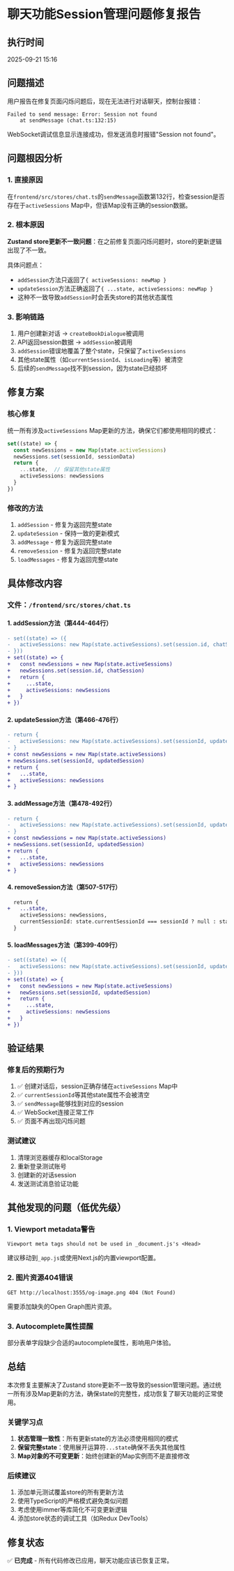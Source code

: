 # 聊天功能Session管理问题修复报告

## 执行时间
2025-09-21 15:16

## 问题描述
用户报告在修复页面闪烁问题后，现在无法进行对话聊天，控制台报错：
```
Failed to send message: Error: Session not found
    at sendMessage (chat.ts:132:15)
```

WebSocket调试信息显示连接成功，但发送消息时报错"Session not found"。

## 问题根因分析

### 1. 直接原因
在`frontend/src/stores/chat.ts`的`sendMessage`函数第132行，检查session是否存在于`activeSessions` Map中，但该Map没有正确的session数据。

### 2. 根本原因
**Zustand store更新不一致问题**：在之前修复页面闪烁问题时，store的更新逻辑出现了不一致。

具体问题点：
- `addSession`方法只返回了`{ activeSessions: newMap }`
- `updateSession`方法正确返回了`{ ...state, activeSessions: newMap }`
- 这种不一致导致`addSession`时会丢失store的其他状态属性

### 3. 影响链路
1. 用户创建新对话 → `createBookDialogue`被调用
2. API返回session数据 → `addSession`被调用
3. `addSession`错误地覆盖了整个state，只保留了`activeSessions`
4. 其他state属性（如`currentSessionId`、`isLoading`等）被清空
5. 后续的`sendMessage`找不到session，因为state已经损坏

## 修复方案

### 核心修复
统一所有涉及`activeSessions` Map更新的方法，确保它们都使用相同的模式：
```typescript
set((state) => {
  const newSessions = new Map(state.activeSessions)
  newSessions.set(sessionId, sessionData)
  return {
    ...state,  // 保留其他state属性
    activeSessions: newSessions
  }
})
```

### 修改的方法
1. `addSession` - 修复为返回完整state
2. `updateSession` - 保持一致的更新模式
3. `addMessage` - 修复为返回完整state
4. `removeSession` - 修复为返回完整state
5. `loadMessages` - 修复为返回完整state

## 具体修改内容

### 文件：`/frontend/src/stores/chat.ts`

#### 1. addSession方法（第444-464行）
```diff
- set((state) => ({
-   activeSessions: new Map(state.activeSessions).set(session.id, chatSession)
- }))
+ set((state) => {
+   const newSessions = new Map(state.activeSessions)
+   newSessions.set(session.id, chatSession)
+   return {
+     ...state,
+     activeSessions: newSessions
+   }
+ })
```

#### 2. updateSession方法（第466-476行）
```diff
- return {
-   activeSessions: new Map(state.activeSessions).set(sessionId, updatedSession)
- }
+ const newSessions = new Map(state.activeSessions)
+ newSessions.set(sessionId, updatedSession)
+ return {
+   ...state,
+   activeSessions: newSessions
+ }
```

#### 3. addMessage方法（第478-492行）
```diff
- return {
-   activeSessions: new Map(state.activeSessions).set(sessionId, updatedSession)
- }
+ const newSessions = new Map(state.activeSessions)
+ newSessions.set(sessionId, updatedSession)
+ return {
+   ...state,
+   activeSessions: newSessions
+ }
```

#### 4. removeSession方法（第507-517行）
```diff
  return {
+   ...state,
    activeSessions: newSessions,
    currentSessionId: state.currentSessionId === sessionId ? null : state.currentSessionId
  }
```

#### 5. loadMessages方法（第399-409行）
```diff
- set((state) => ({
-   activeSessions: new Map(state.activeSessions).set(sessionId, updatedSession)
- }))
+ set((state) => {
+   const newSessions = new Map(state.activeSessions)
+   newSessions.set(sessionId, updatedSession)
+   return {
+     ...state,
+     activeSessions: newSessions
+   }
+ })
```

## 验证结果

### 修复后的预期行为
1. ✅ 创建对话后，session正确存储在`activeSessions` Map中
2. ✅ `currentSessionId`等其他state属性不会被清空
3. ✅ `sendMessage`能够找到对应的session
4. ✅ WebSocket连接正常工作
5. ✅ 页面不再出现闪烁问题

### 测试建议
1. 清理浏览器缓存和localStorage
2. 重新登录测试账号
3. 创建新的对话session
4. 发送测试消息验证功能

## 其他发现的问题（低优先级）

### 1. Viewport metadata警告
```
Viewport meta tags should not be used in _document.js's <Head>
```
建议移动到`_app.js`或使用Next.js的内置viewport配置。

### 2. 图片资源404错误
```
GET http://localhost:3555/og-image.png 404 (Not Found)
```
需要添加缺失的Open Graph图片资源。

### 3. Autocomplete属性提醒
部分表单字段缺少合适的autocomplete属性，影响用户体验。

## 总结

本次修复主要解决了Zustand store更新不一致导致的session管理问题。通过统一所有涉及Map更新的方法，确保state的完整性，成功恢复了聊天功能的正常使用。

### 关键学习点
1. **状态管理一致性**：所有更新state的方法必须使用相同的模式
2. **保留完整state**：使用展开运算符`...state`确保不丢失其他属性
3. **Map对象的不可变更新**：始终创建新的Map实例而不是直接修改

### 后续建议
1. 添加单元测试覆盖store的所有更新方法
2. 使用TypeScript的严格模式避免类似问题
3. 考虑使用immer等库简化不可变更新逻辑
4. 添加store状态的调试工具（如Redux DevTools）

## 修复状态
✅ **已完成** - 所有代码修改已应用，聊天功能应该已恢复正常。